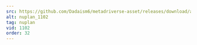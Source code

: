 ```yaml
---
src: https://github.com/Dadaism6/metadriverse-asset/releases/download/assetsv1.0.4/nuplan_1102.mp4
alt: nuplan_1102
tag: nuplan
vid: 1102
order: 32
---
```

